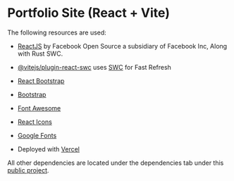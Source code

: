 # Portfolio Site (React + Vite)

The following resources are used:

- [ReactJS](https://reactjs.org/) by Facebook Open Source a subsidiary of Facebook Inc, Along with Rust SWC.

- [@vitejs/plugin-react-swc](https://github.com/vitejs/vite-plugin-react-swc) uses [SWC](https://swc.rs/) for Fast Refresh

- [React Bootstrap](https://react-bootstrap.github.io/)

- [Bootstrap](https://getbootstrap.com/)

- [Font Awesome](https://fontawesome.com/)

- [React Icons](https://react-icons.github.io/react-icons/)

- [Google Fonts](https://fonts.google.com/)

- Deployed with [Vercel](https://www.vercel.com/)

All other dependencies are located under the dependencies tab under this [public project](https://github.com/Kynot54/portfolio/network/dependencies).
